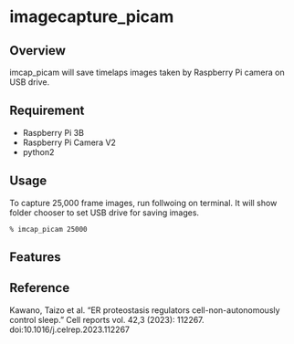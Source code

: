 # imagecapture_picam


## Overview
imcap_picam will save timelaps images taken by Raspberry Pi camera on USB drive. 


## Requirement
 - Raspberry Pi 3B
 - Raspberry Pi Camera V2
 - python2

## Usage
To capture 25,000 frame images, run follwoing on terminal. It will show folder chooser to set USB drive for saving images.

```
% imcap_picam 25000
```


## Features


## Reference
Kawano, Taizo et al. “ER proteostasis regulators cell-non-autonomously control sleep.” Cell reports vol. 42,3 (2023): 112267. doi:10.1016/j.celrep.2023.112267

<!--
## Author

## Licence

-->
